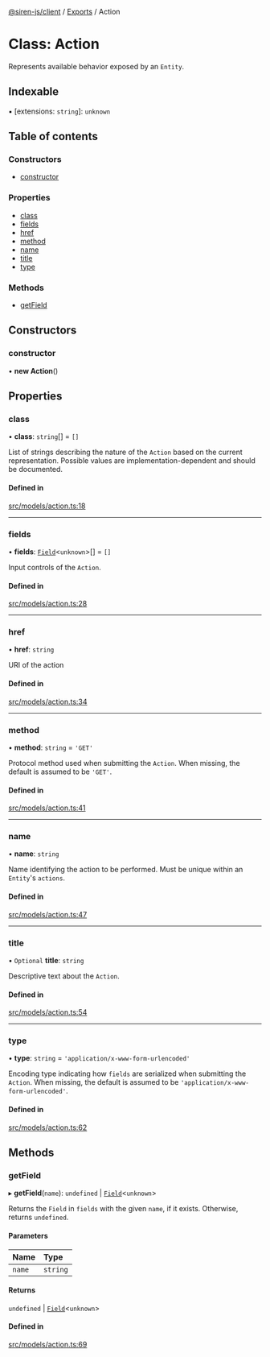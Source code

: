 [@siren-js/client](../README.md) / [Exports](../modules.md) / Action

# Class: Action

Represents available behavior exposed by an `Entity`.

## Indexable

▪ [extensions: `string`]: `unknown`

## Table of contents

### Constructors

- [constructor](Action.md#constructor)

### Properties

- [class](Action.md#class)
- [fields](Action.md#fields)
- [href](Action.md#href)
- [method](Action.md#method)
- [name](Action.md#name)
- [title](Action.md#title)
- [type](Action.md#type)

### Methods

- [getField](Action.md#getfield)

## Constructors

### constructor

• **new Action**()

## Properties

### class

• **class**: `string`[] = `[]`

List of strings describing the nature of the `Action` based on the current representation. Possible values are
implementation-dependent and should be documented.

#### Defined in

[src/models/action.ts:18](https://github.com/siren-js/client/blob/eb240c3/src/models/action.ts#L18)

___

### fields

• **fields**: [`Field`](Field.md)<`unknown`\>[] = `[]`

Input controls of the `Action`.

#### Defined in

[src/models/action.ts:28](https://github.com/siren-js/client/blob/eb240c3/src/models/action.ts#L28)

___

### href

• **href**: `string`

URI of the action

#### Defined in

[src/models/action.ts:34](https://github.com/siren-js/client/blob/eb240c3/src/models/action.ts#L34)

___

### method

• **method**: `string` = `'GET'`

Protocol method used when submitting the `Action`. When missing, the default is assumed to be `'GET'`.

#### Defined in

[src/models/action.ts:41](https://github.com/siren-js/client/blob/eb240c3/src/models/action.ts#L41)

___

### name

• **name**: `string`

Name identifying the action to be performed. Must be unique within an `Entity`'s `actions`.

#### Defined in

[src/models/action.ts:47](https://github.com/siren-js/client/blob/eb240c3/src/models/action.ts#L47)

___

### title

• `Optional` **title**: `string`

Descriptive text about the `Action`.

#### Defined in

[src/models/action.ts:54](https://github.com/siren-js/client/blob/eb240c3/src/models/action.ts#L54)

___

### type

• **type**: `string` = `'application/x-www-form-urlencoded'`

Encoding type indicating how `fields` are serialized when submitting the `Action`. When missing, the default is
assumed to be `'application/x-www-form-urlencoded'`.

#### Defined in

[src/models/action.ts:62](https://github.com/siren-js/client/blob/eb240c3/src/models/action.ts#L62)

## Methods

### getField

▸ **getField**(`name`): `undefined` \| [`Field`](Field.md)<`unknown`\>

Returns the `Field` in `fields` with the given `name`, if it exists. Otherwise, returns `undefined`.

#### Parameters

| Name | Type |
| :------ | :------ |
| `name` | `string` |

#### Returns

`undefined` \| [`Field`](Field.md)<`unknown`\>

#### Defined in

[src/models/action.ts:69](https://github.com/siren-js/client/blob/eb240c3/src/models/action.ts#L69)
